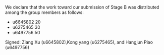 We declare that the work toward our submission of Stage B was distributed among the group members as follows:

* u6645802 20
* u6275465 30
* u6497756 50

Signed: Ziang Xu (u6645802),Kong yang (u6275465), and Hangjun Piao (u6497756)
